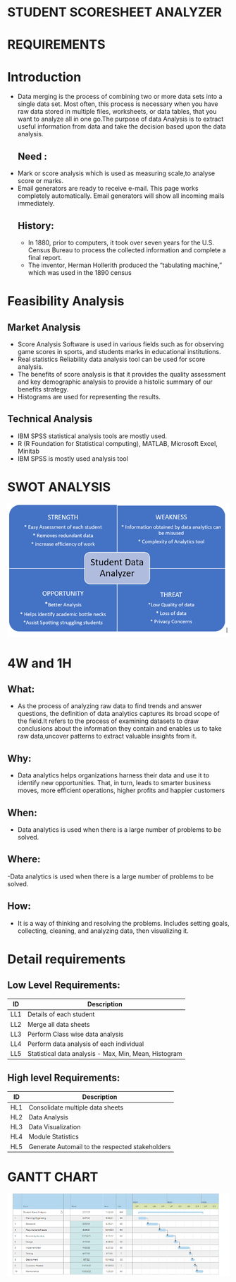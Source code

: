 # STUDENT SCORESHEET ANALYZER

# REQUIREMENTS

  
 # Introduction
 - Data merging is the process of combining two or more data sets into a single data set.  Most often, this process is necessary when you have raw data stored in multiple files, worksheets, or data tables, that you want to analyze all in one go.The purpose of data Analysis is to extract useful information from data and take the decision based upon the data analysis.
   ## Need :
- Mark or score analysis which is used as measuring scale,to analyse score or marks.
- Email generators are ready to receive e-mail. This page works completely automatically. Email generators  will show all incoming mails immediately.
   ## History: 
   -  In 1880, prior to computers, it took over seven years for the U.S. Census Bureau to process the collected information and complete a final report. 
   -  The inventor, Herman Hollerith produced the “tabulating machine,” which was used in the 1890 census

# Feasibility Analysis
  ## Market Analysis
 -  Score Analysis Software is used in various fields such as for observing game scores    in  sports, and students marks in educational institutions.
 -  Real statistics Reliability data analysis tool can be used for score analysis.
 -  The benefits of score analysis is that it provides the quality assessment and key demographic analysis to provide a histolic summary of our benefits strategy.
 -  Histograms are used for representing the results.

 
  ## Technical Analysis
 - IBM SPSS statistical analysis tools are mostly used.
 - R (R Foundation for Statistical computing), MATLAB, Microsoft Excel, Minitab
 - IBM SPSS is mostly used analysis tool

# SWOT ANALYSIS
![SWOT](https://github.com/99003585/Advanced_SDLC_B1/blob/main/Requirement/swot.png)

# 4W and 1H

  ## What:

  - As the process of analyzing raw data to find trends and answer questions, the definition of data analytics captures its broad scope of the field.It refers to the process of    examining datasets to draw conclusions about the information they contain and enables us  to take raw data,uncover patterns to extract valuable insights from it.

  ## Why:

 - Data analytics helps organizations harness their data and use it to identify new opportunities. That, in turn, leads to smarter business moves, more efficient operations, higher  profits and happier customers

  ## When:

  - Data analytics is used when there is a large number of problems to be solved.


  ## Where:

 -Data analytics is used when there is a large number of problems to be solved.
 


  ## How:

 - It is a way of thinking and resolving the problems. Includes setting goals, collecting, cleaning, and analyzing data, then visualizing it.


# Detail requirements
## Low Level Requirements:

| **ID** | **Description** |
| --- | --- |
| LL1 | Details of each student |		
| LL2 | Merge all data sheets |
| LL3 |Perform Class wise data analysis |
| LL4 | Perform data analysis of each individual |
| LL5 | Statistical data analysis - Max, Min, Mean, Histogram	|



##  High level Requirements:
| **ID** | **Description** |
| --- | --- |
| HL1 | Consolidate multiple data sheets  | 
| HL2 | Data Analysis |
| HL3 | Data Visualization |
| HL4 | Module Statistics |
| HL5 | Generate Automail to the respected stakeholders |

# GANTT CHART
![GANTT CHART](https://github.com/99003585/Advanced_SDLC_B1/blob/main/Requirement/Gantt%20Chart.png)

